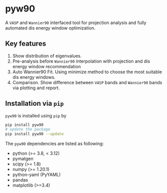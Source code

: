 # pyw90

A `VASP` and `Wannier90` interfaced tool for projection analysis and fully automated dis energy window optimization.

## Key features

1. Show distribution of eigenvalues.
2. Pre-analysis before `Wannier90` interpolation with projection and dis energy window recommendation
3. Auto Wannier90 Fit. Using minimize method to choose the most suitable dis energy windows. 
4. Comparison. Show difference between `VASP` bands and `Wannier90` bands via plotting and report.

## Installation via `pip`

`pyw90` is installed using `pip` by

```bash
pip install pyw90
# update the package
pip install pyw90 --update
```

The `pyw90` dependencies are listed as following:

- python (>= 3.8, < 3.12)
- pymatgen
- scipy (>= 1.8)
- numpy (>= 1.20.1)
- python-yaml (PyYAML)
- pandas
- matplotlib (>=3.4)

